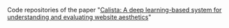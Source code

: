 Code repositories of the paper "[Calista: A deep learning-based system for understanding and evaluating website aesthetics](https://www.sciencedirect.com/science/article/pii/S1071581923000253)"
